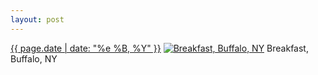 ```yaml
---
layout: post
---
```


<p>
  <time><a href="/33">{{ page.date | date: "%e %B, %Y" }}</a></time>
  <a href="/33"><img src="{{ site.assets_url }}/33-640.jpg" srcset="{{ site.assets_url }}/33-1280.jpg 1280w, {{ site.assets_url }}/33-960.jpg 960w, {{ site.assets_url }}/33-640.jpg 640w, {{ site.assets_url }}/33-320.jpg 320w" sizes="(min-width: 700px) 50vw, calc(100vw - 2rem)" alt="Breakfast, Buffalo, NY" /></a>
  <span>Breakfast, Buffalo, NY</span>
</p>

